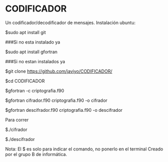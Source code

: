 # CODIFICADOR
Un codificador/decodificador de mensajes. 
Instalación ubuntu:

$sudo apt install git

###Si no esta instalado ya

$sudo apt install gfortran

###Si no estan instalados ya

$git clone https://github.com/javiyo/CODIFICADOR/

$cd CODIFICADOR

$gfortran -c criptografia.f90

$gfortran cifrador.f90 criptografia.f90 -o cifrador

$gfortran descifrador.f90 criptografia.f90 -o descifrador

Para correr

$./cifrador

$./descifrador

Nota: El $ es solo para indicar el comando, no ponerlo en el terminal
Creado por el grupo B de informática.
